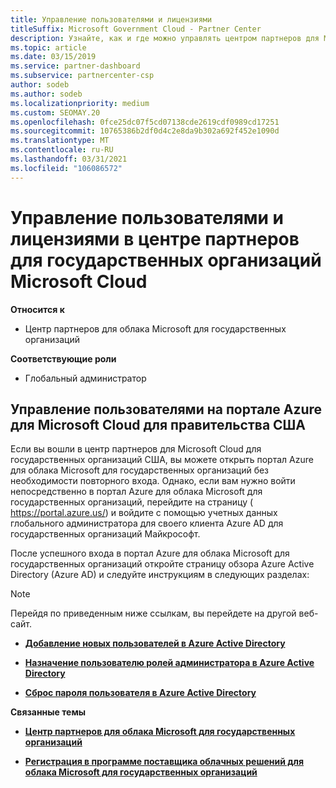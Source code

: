 ```yaml
---
title: Управление пользователями и лицензиями
titleSuffix: Microsoft Government Cloud - Partner Center
description: Узнайте, как и где можно управлять центром партнеров для Microsoft Cloud для партнеров США, клиентов и лицензий, а также для сброса паролей.
ms.topic: article
ms.date: 03/15/2019
ms.service: partner-dashboard
ms.subservice: partnercenter-csp
author: sodeb
ms.author: sodeb
ms.localizationpriority: medium
ms.custom: SEOMAY.20
ms.openlocfilehash: 0fce25dc07f5cd07138cde2619cdf0989cd17251
ms.sourcegitcommit: 10765386b2df0d4c2e8da9b302a692f452e1090d
ms.translationtype: MT
ms.contentlocale: ru-RU
ms.lasthandoff: 03/31/2021
ms.locfileid: "106086572"
---
```

# <a name="user-and-license-management-in-partner-center-for-government-microsoft-cloud"></a>Управление пользователями и лицензиями в центре партнеров для государственных организаций Microsoft Cloud

**Относится к**

- Центр партнеров для облака Microsoft для государственных организаций

**Соответствующие роли**

- Глобальный администратор

## <a name="how-to-manage-users-in-the-azure-portal-for-microsoft-cloud-for-us-government"></a>Управление пользователями на портале Azure для Microsoft Cloud для правительства США

Если вы вошли в центр партнеров для Microsoft Cloud для государственных организаций США, вы можете открыть портал Azure для облака Microsoft для государственных организаций без необходимости повторного входа. Однако, если вам нужно войти непосредственно в портал Azure для облака Microsoft для государственных организаций, перейдите на страницу ( https://portal.azure.us/) и войдите с помощью учетных данных глобального администратора для своего клиента Azure AD для государственных организаций Майкрософт.

После успешного входа в портал Azure для облака Microsoft для государственных организаций откройте страницу обзора Azure Active Directory (Azure AD) и следуйте инструкциям в следующих разделах:

> [!NOTE]  
> Перейдя по приведенным ниже ссылкам, вы перейдете на другой веб-сайт. 

-  [**Добавление новых пользователей в Azure Active Directory**](/azure/active-directory/active-directory-users-create-azure-portal)

-  [**Назначение пользователю ролей администратора в Azure Active Directory**](/azure/active-directory/active-directory-users-assign-role-azure-portal)

-  [**Сброс пароля пользователя в Azure Active Directory**](/azure/active-directory/active-directory-users-reset-password-azure-portal)

**Связанные темы**

-  [**Центр партнеров для облака Microsoft для государственных организаций**](partner-center-for-microsoft-us-govt-cloud.md)

-  [**Регистрация в программе поставщика облачных решений для облака Microsoft для государственных организаций**](enroll-in-csp-for-microsoft-us-govt-cloud.md)